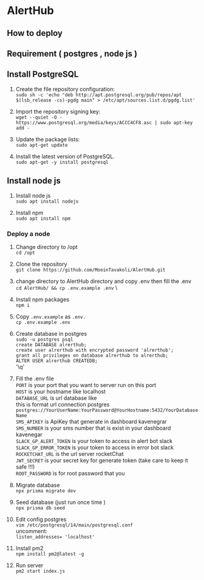# AlertHub

## How to deploy

## Requirement ( postgres , node js )

## Install PostgreSQL

1. Create the file repository configuration: \
   `sudo sh -c 'echo "deb http://apt.postgresql.org/pub/repos/apt $(lsb_release -cs)-pgdg main" > /etc/apt/sources.list.d/pgdg.list'`

2. Import the repository signing key: \
   `wget --quiet -O - https://www.postgresql.org/media/keys/ACCC4CF8.asc | sudo apt-key add -`

3. Update the package lists: \
   `sudo apt-get update`

4. Install the latest version of PostgreSQL.\
   `sudo apt-get -y install postgresql`

## Install node js

1. Install node js\
   `sudo apt install nodejs`

2. Install npm \
   `sudo apt install npm`

### Deploy a node

1. Change directory to /opt \
   `cd /opt`

2. Clone the repository \
   `git clone https://github.com/MoeinTavakoli/AlertHub.git`

3. change directory to AlertHub directory and copy .env then fill the .env \
`cd AlertHub/ && cp .env.example .env` \ 

1. Install npm packages \
   `npm i`

2. Copy `.env.example` as `.env.` \
   `cp .env.example .env`

3. Create database in postgres \
`sudo -u postgres psql`\
`create DATABASE alrerthub;`\
`create user alrerthub with encrypted password 'alrerthub';` \
`grant all privileges on database alrerthub to alrerthub;` \
`ALTER USER alrerthub CREATEDB;` \
'\q'

1. Fill the .env file \
   `PORT` is your port that you want to server run on this port \
   `HOST` is your hostname like localhost \
   `DATABASE_URL` is url database like \
   this is format url connection postgres `postgres://YourUserName:YourPassword@YourHostname:5432/YourDatabaseName` \
   `SMS_APIKEY` is ApiKey that generate in dashboard kavenegrar \
   `SMS_NUMBER` is your sms number that is exist in your dashboard kavenegar \
   `SLACK_GP_ALERT_TOKEN` is your token to access in alert bot slack \
   `SLACK_GP_ERROR_TOKEN` is your token to access in error bot slack \
   `ROCKETCHAT_URL` is the url server rocketChat \
   `JWT_SECRET` is your secret key for generate token (take care to keep it safe !!!) \
   `ROOT_PASSWORD` is for root password that you

2. Migrate database \
   `npx prisma migrate dev`

3. Seed database (just run once time ) \
   `npx prisma db seed`

4.  Edit config postgres \
`vim /etc/postgresql/14/main/postgresql.conf` \
uncomment: \
`listen_addresses= 'localhost'`

1.  Install pm2 \
`npm install pm2@latest -g`

1.  Run server \
    `pm2 start index.js`
